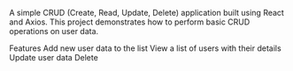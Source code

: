 A simple CRUD (Create, Read, Update, Delete) application built using React and Axios. This project demonstrates how to perform basic CRUD operations on user data.

Features Add new user data to the list View a list of users with their details Update user data Delete
